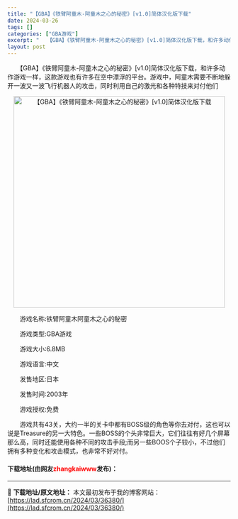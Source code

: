 ```yaml
---
title: "【GBA】《铁臂阿童木-阿童木之心的秘密》[v1.0]简体汉化版下载"
date: 2024-03-26
tags: []
categories: ["GBA游戏"]
excerpt: "　　【GBA】《铁臂阿童木-阿童木之心的秘密》[v1.0]简体汉化版下载，和许多动作游戏一样，这款游戏也有许多在空中漂浮的平台。游戏中，阿童木需要不断地躲开一波又一波飞行机器人的攻击，同时利用自己的激光和各种特技来对付他们 　　游戏名称:铁臂阿童木阿童木之心的秘密 　　游戏类型:GBA游戏 　　游戏&hellip;"
layout: post
---
```


 <p>　　【GBA】《铁臂阿童木-阿童木之心的秘密》[v1.0]简体汉化版下载，和许多动作游戏一样，这款游戏也有许多在空中漂浮的平台。游戏中，阿童木需要不断地躲开一波又一波飞行机器人的攻击，同时利用自己的激光和各种特技来对付他们</p> <p align="center"><img align="" border="0" src="https://lad.sfcrom.cn/wp-content/uploads/2024/03/20240326_6602653f2ca33.png" width="477" alt="【GBA】《铁臂阿童木-阿童木之心的秘密》[v1.0]简体汉化版下载" /></p> <p>　　游戏名称:铁臂阿童木阿童木之心的秘密</p> <p>　　游戏类型:GBA游戏</p> <p>　　游戏大小:6.8MB</p> <p>　　游戏语言:中文</p> <p>　　发售地区:日本</p> <p>　　发售时间:2003年</p> <p>　　游戏授权:免费</p> <p>　　游戏共有43关，大约一半的关卡中都有BOSS级的角色等你去对付，这也可以说是Treasure的另一大特色。一些BOSS的个头非常巨大，它们往往有好几个屏幕那么高，同时还能使用各种不同的攻击手段;而另一些BOOS个子较小，不过他们拥有多种变化和攻击模式，也非常不好对付。</p> <p><h4>下载地址(由网友<font color="red">zhangkaiwww</font>发布)：</h4></p> 

---
📖 **下载地址/原文地址：** 本文最初发布于我的博客网站：[https://lad.sfcrom.cn/2024/03/36380/](https://lad.sfcrom.cn/2024/03/36380/)
